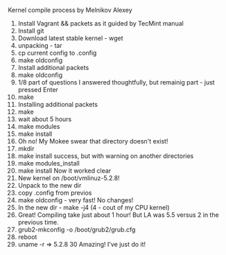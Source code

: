 Kernel compile process by Melnikov Alexey

1. Install Vagrant && packets as it guided by TecMint manual
2. Install git
3. Download latest stable kernel - wget
4. unpacking - tar
5. cp current config to .config
6. make oldconfig
7. Install additional packets
8. make oldconfig
9. 1/8 part of questions I answered thoughtfully, but remainig part - just pressed Enter
10. make
11. Installing additional packets
12. make
13. wait about 5 hours
14. make modules
15. make install
16. Oh no! My Mokee swear that directory doesn't exist!
17. mkdir
18. make install success, but with warning on another directories
19. make modules_install
20. make install   Now it worked clear
21. New kernel on /boot/vmlinuz-5.2.8!
22. Unpack to the new dir
23. copy .config from previos
24. make oldconfig - very fast! No changes!
25. In the new dir - make -j4 (4 - cout of my CPU kernel)
26. Great! Compiling take just about 1 hour! But LA was 5.5 versus 2 in the previous time.
27. grub2-mkconfig -o /boot/grub2/grub.cfg
28. reboot
29. uname -r => 5.2.8
30  Amazing! I've just do it!